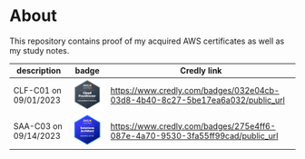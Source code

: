 # About

This repository contains proof of my acquired AWS certificates as well as my study notes.

| description           | badge                                                         | Credly link                                                                   |
| --------------------- | ------------------------------------------------------------- | ----------------------------------------------------------------------------- |
| CLF-C01 on 09/01/2023 | <img src="README.assets/2023-10-01-22-40-17.png" width="200"> | https://www.credly.com/badges/032e04cb-03d8-4b40-8c27-5be17ea6a032/public_url |
| SAA-C03 on 09/14/2023 | <img src="README.assets/2023-10-01-22-37-19.png" width="200"> | https://www.credly.com/badges/275e4ff6-087e-4a70-9530-3fa55ff99cad/public_url |
